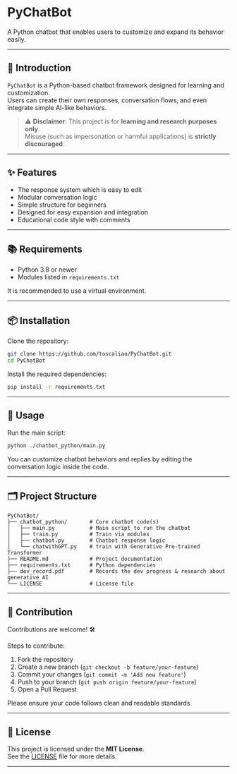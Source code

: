 # PyChatBot

A Python chatbot that enables users to customize and expand its behavior easily.

---

## 🧩 Introduction

`PyChatBot` is a Python-based chatbot framework designed for learning and customization.  
Users can create their own responses, conversation flows, and even integrate simple AI-like behaviors.

> ⚠️ **Disclaimer**: This project is for **learning and research purposes only**.  
> Misuse (such as impersonation or harmful applications) is **strictly discouraged**.

---

## ✨ Features

- The response system which is easy to edit
- Modular conversation logic
- Simple structure for beginners
- Designed for easy expansion and integration
- Educational code style with comments

---

## 📚 Requirements

- Python 3.8 or newer
- Modules listed in `requirements.txt`

It is recommended to use a virtual environment.

---

## 📦 Installation

Clone the repository:

```bash
git clone https://github.com/toscaliao/PyChatBot.git
cd PyChatBot
```

Install the required dependencies:

```bash
pip install -r requirements.txt
```

---

## 🚀 Usage

Run the main script:

```bash
python ./chatbot_python/main.py
```

You can customize chatbot behaviors and replies by editing the conversation logic inside the code.

---

## 🗂 Project Structure

```
PyChatBot/
├── chatbot_python/       # Core chatbot code(s)
│   ├── main.py           # Main script to run the chatbot
│   ├── train.py          # Train via modules 
│   ├── chatbot.py        # Chatbot response logic
│   └── chatwithGPT.py    # train with Generative Pre-trained Transformer 
├── README.md             # Project documentation
├── requirements.txt      # Python dependencies
├── dev_record.pdf        # Records the dev progress & research about generative AI
└── LICENSE               # License file
```

---

## 🤝 Contribution

Contributions are welcome! 🛠️

Steps to contribute:

1. Fork the repository
2. Create a new branch (`git checkout -b feature/your-feature`)
3. Commit your changes (`git commit -m 'Add new feature'`)
4. Push to your branch (`git push origin feature/your-feature`)
5. Open a Pull Request

Please ensure your code follows clean and readable standards.

---

## 📜 License

This project is licensed under the **MIT License**.  
See the [LICENSE](LICENSE) file for more details.

---
